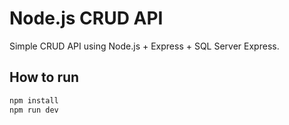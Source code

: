 # Node.js CRUD API

Simple CRUD API using Node.js + Express + SQL Server Express.

## How to run
```bash
npm install
npm run dev
